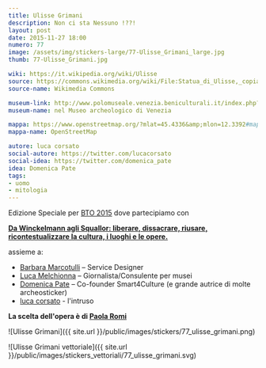```yaml
---
title: Ulisse Grimani
description: Non ci sta Nessuno !??!
layout: post
date: 2015-11-27 18:00
numero: 77
image: /assets/img/stickers-large/77-Ulisse_Grimani_large.jpg
thumb: 77-Ulisse_Grimani.jpg

wiki: https://it.wikipedia.org/wiki/Ulisse
source: https://commons.wikimedia.org/wiki/File:Statua_di_Ulisse,_copia_di_età_romana_(II_sec._d.c.),_1.JPG
source-name: Wikimedia Commons

museum-link: http://www.polomuseale.venezia.beniculturali.it/index.php?it/6/museo-archeologico-nazionale
museum-name: nel Museo archeologico di Venezia

mappa: https://www.openstreetmap.org/?mlat=45.4336&amp;mlon=12.3392#map=15/45.4336/12.3392
mappa-name: OpenStreetMap

autore: luca corsato
social-autore: https://twitter.com/lucacorsato
social-idea: https://twitter.com/domenica_pate
idea: Domenica Pate
tags:
- uomo
- mitologia
---
```


Edizione Speciale per [BTO 2015](http://www.buytourismonline.com) dove partecipiamo con

**[Da Winckelmann agli Squallor: liberare, dissacrare, riusare, ricontestualizzare la cultura, i luoghi e le opere.](http://www.buytourismonline.com/eventi/liberare-cultura/)**

assieme a:

* [Barbara Marcotulli](https://twitter.com/CurlyBB) – Service Designer
* [Luca Melchionna](https://twitter.com/lmelk) – Giornalista/Consulente per musei
* [Domenica Pate](https://twitter.com/domenica_pate) – Co-founder Smart4Culture (e grande autrice di molte archeosticker)
* [luca corsato](https://twitter.com/lucacorsato) - l'intruso

**La scelta dell'opera è di [Paola Romi](https://twitter.com/opus_paulicium)**

![Ulisse Grimani]({{ site.url }}/public/images/stickers/77_ulisse_grimani.png)

![Ulisse Grimani vettoriale]({{ site.url }}/public/images/stickers_vettoriali/77_ulisse_grimani.svg)
